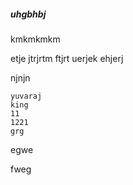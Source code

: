 ##### uhgbhbj

kmkmkmkm

etje jtrjrtm ftjrt
uerjek
ehjerj

njnjn

```
yuvaraj 
king
11
1221
grg

```

egwe

fweg
